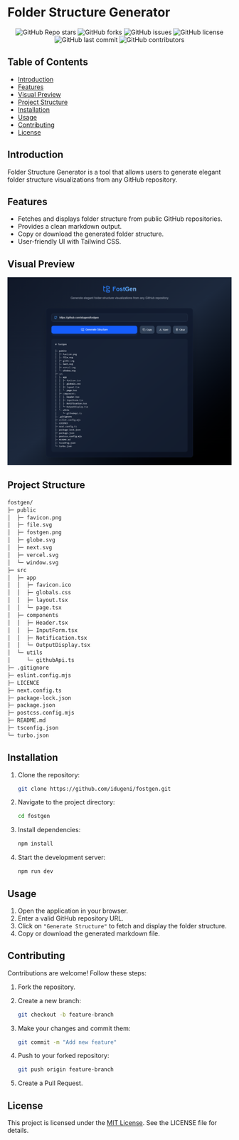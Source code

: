 # Folder Structure Generator

<div align="center">

![GitHub Repo stars](https://img.shields.io/github/stars/idugeni/fostgen?style=for-the-badge)
![GitHub forks](https://img.shields.io/github/forks/idugeni/fostgen?style=for-the-badge)
![GitHub issues](https://img.shields.io/github/issues/idugeni/fostgen?style=for-the-badge)
![GitHub license](https://img.shields.io/github/license/idugeni/fostgen?style=for-the-badge)
![GitHub last commit](https://img.shields.io/github/last-commit/idugeni/fostgen?style=for-the-badge)
![GitHub contributors](https://img.shields.io/github/contributors/idugeni/fostgen?style=for-the-badge)

</div>

## Table of Contents

- [Introduction](#introduction)
- [Features](#features)
- [Visual Preview](visual-preview)
- [Project Structure](#project-structure)
- [Installation](#installation)
- [Usage](#usage)
- [Contributing](#contributing)
- [License](#license)

## Introduction

Folder Structure Generator is a tool that allows users to generate elegant folder structure visualizations from any GitHub repository.

## Features

- Fetches and displays folder structure from public GitHub repositories.
- Provides a clean markdown output.
- Copy or download the generated folder structure.
- User-friendly UI with Tailwind CSS.

## Visual Preview

![AstraLumen Screenshot](/public/fostgen.png)

## Project Structure

```bash
fostgen/
├─ public
│  ├─ favicon.png
│  ├─ file.svg
│  ├─ fostgen.png
│  ├─ globe.svg
│  ├─ next.svg
│  ├─ vercel.svg
│  └─ window.svg
├─ src
│  ├─ app
│  │  ├─ favicon.ico
│  │  ├─ globals.css
│  │  ├─ layout.tsx
│  │  └─ page.tsx
│  ├─ components
│  │  ├─ Header.tsx
│  │  ├─ InputForm.tsx
│  │  ├─ Notification.tsx
│  │  └─ OutputDisplay.tsx
│  └─ utils
│     └─ githubApi.ts
├─ .gitignore
├─ eslint.config.mjs
├─ LICENCE
├─ next.config.ts
├─ package-lock.json
├─ package.json
├─ postcss.config.mjs
├─ README.md
├─ tsconfig.json
└─ turbo.json
```

## Installation

1. Clone the repository:

   ```sh
   git clone https://github.com/idugeni/fostgen.git
   ```

2. Navigate to the project directory:

   ```sh
   cd fostgen
   ```

3. Install dependencies:

   ```sh
   npm install
   ```

4. Start the development server:

   ```sh
   npm run dev
   ```

## Usage

1. Open the application in your browser.
2. Enter a valid GitHub repository URL.
3. Click on `"Generate Structure"` to fetch and display the folder structure.
4. Copy or download the generated markdown file.

## Contributing

Contributions are welcome! Follow these steps:

1. Fork the repository.

2. Create a new branch:

   ```sh
   git checkout -b feature-branch
   ```

3. Make your changes and commit them:

   ```sh
   git commit -m "Add new feature"
   ```

4. Push to your forked repository:

   ```sh
   git push origin feature-branch
   ```

5. Create a Pull Request.

## License

This project is licensed under the [MIT License](LICENSE). See the LICENSE file for details.
